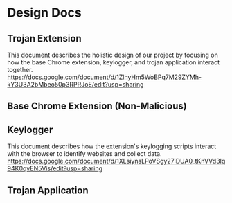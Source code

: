 # Design Docs

## Trojan Extension

This document describes the holistic design of our project by focusing on how the base Chrome extension, keylogger, and trojan application interact together. https://docs.google.com/document/d/1ZlhyHm5WoBPq7M29ZYMh-kY3U3A2bMbeo50p3RPRJoE/edit?usp=sharing


## Base Chrome Extension (Non-Malicious)

## Keylogger

This document describes how the extension's keylogging scripts interact with the browser to identify websites and collect data.
https://docs.google.com/document/d/1XLsiynsLPoVSgy27iDUA0_tKnVVd3Iq94K0qvEN5Vis/edit?usp=sharing

## Trojan Application

